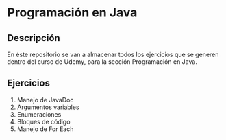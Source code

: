 # Programación en Java

## Descripción

En éste repositorio se van a almacenar todos los ejercicios que se generen dentro del curso de Udemy, para la sección Programación en Java.

## Ejercicios

1. Manejo de JavaDoc
2. Argumentos variables
3. Enumeraciones
4. Bloques de código
5. Manejo de For Each
